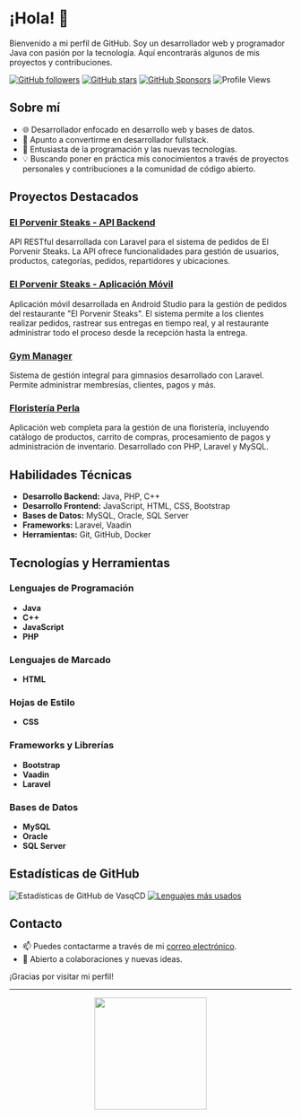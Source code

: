 # ¡Hola! 👋

Bienvenido a mi perfil de GitHub. Soy un desarrollador web y programador Java con pasión por la tecnología. Aquí encontrarás algunos de mis proyectos y contribuciones.

[![GitHub followers](https://img.shields.io/github/followers/VasqCD?style=social)](https://github.com/VasqCD)
[![GitHub stars](https://img.shields.io/github/stars/VasqCD?style=social)](https://github.com/VasqCD)
[![GitHub Sponsors](https://img.shields.io/github/sponsors/VasqCD)](https://github.com/sponsors/VasqCD)
![Profile Views](https://komarev.com/ghpvc/?username=VasqCD)

## Sobre mí

- 🌐 Desarrollador enfocado en desarrollo web y bases de datos.
- 🎯 Apunto a convertirme en desarrollador fullstack.
- 🚀 Entusiasta de la programación y las nuevas tecnologías.
- 💡 Buscando poner en práctica mis conocimientos a través de proyectos personales y contribuciones a la comunidad de código abierto.

## Proyectos Destacados

### [El Porvenir Steaks - API Backend](https://github.com/VasqCD/back-porvenir-steaks.git)
API RESTful desarrollada con Laravel para el sistema de pedidos de El Porvenir Steaks. La API ofrece funcionalidades para gestión de usuarios, productos, categorías, pedidos, repartidores y ubicaciones.

### [El Porvenir Steaks - Aplicación Móvil](https://github.com/VasqCD/PorvenirSteaks.git)
Aplicación móvil desarrollada en Android Studio para la gestión de pedidos del restaurante "El Porvenir Steaks". El sistema permite a los clientes realizar pedidos, rastrear sus entregas en tiempo real, y al restaurante administrar todo el proceso desde la recepción hasta la entrega.

### [Gym Manager](https://github.com/VasqCD/Gym_Manager_v2.git)
Sistema de gestión integral para gimnasios desarrollado con Laravel. Permite administrar membresías, clientes, pagos y más.

### [Floristería Perla](https://github.com/VasqCD/Floristeria-Perla)
Aplicación web completa para la gestión de una floristería, incluyendo catálogo de productos, carrito de compras, procesamiento de pagos y administración de inventario. Desarrollado con PHP, Laravel y MySQL.

## Habilidades Técnicas

- **Desarrollo Backend:** Java, PHP, C++
- **Desarrollo Frontend:** JavaScript, HTML, CSS, Bootstrap
- **Bases de Datos:** MySQL, Oracle, SQL Server
- **Frameworks:** Laravel, Vaadin
- **Herramientas:** Git, GitHub, Docker

## Tecnologías y Herramientas

### Lenguajes de Programación

- **Java**
- **C++**
- **JavaScript**
- **PHP**

### Lenguajes de Marcado

- **HTML**

### Hojas de Estilo

- **CSS**

### Frameworks y Librerías

- **Bootstrap**
- **Vaadin**
- **Laravel**

### Bases de Datos

- **MySQL**
- **Oracle**
- **SQL Server**

## Estadísticas de GitHub

![Estadísticas de GitHub de VasqCD](https://github-readme-stats.vercel.app/api?username=VasqCD&show_icons=true&theme=radical)
[![Lenguajes más usados](https://github-readme-stats.vercel.app/api/top-langs/?username=VasqCD&layout=compact)](https://github.com/VasqCD/github-readme-stats)

## Contacto

- 📫 Puedes contactarme a través de mi [correo electrónico](mailto:chris_vasq@outlook.es).
- 💬 Abierto a colaboraciones y nuevas ideas.

¡Gracias por visitar mi perfil!

---

<div align="center">
    <img src="https://miro.medium.com/v2/resize:fit:1200/1*dDRXeF51Q_1ixR5Z3PhT2Q.gif" width="200"/>
</div>
